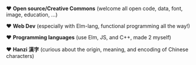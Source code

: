 ❤️  **Open source/Creative Commons** (welcome all open code, data, font, image, education, ...)

❤️  **Web Dev** (especially with Elm-lang, functional programming all the way!)

❤️  **Programming languages** (use Elm, JS, and C++, made 2 myself)

❤️  **Hanzi 漢字** (curious about the origin, meaning, and encoding of Chinese characters)
